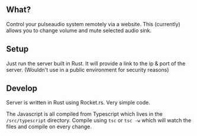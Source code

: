 ## What?
Control your pulseaudio system remotely via a website. This (currently) allows you to change volume and mute selected audio sink.

## Setup
Just run the server built in Rust. It will provide a link to the ip & port of the server. (Wouldn't use in a public environment for security reasons)

## Develop
Server is written in Rust using Rocket.rs. Very simple code.

The Javascript is all compiled from Typescript which lives in the `/src/typescript` directory. Compile using `tsc` or `tsc -w` which will watch the files and compile on every change.
